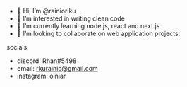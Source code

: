- 👋 Hi, I’m @rainioriku
- 👀 I’m interested in writing clean code
- 🌱 I’m currently learning node.js, react and next.js
- 💞️ I’m looking to collaborate on web application projects.

socials:
- discord: Rhan#5498
- email: rkurainio@gmail.com
- instagram: oiniar

<!---
rainioriku/rainioriku is a ✨ special ✨ repository because its `README.md` (this file) appears on your GitHub profile.
You can click the Preview link to take a look at your changes.
--->
